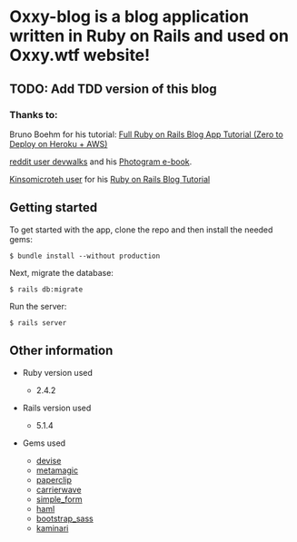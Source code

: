 # Oxxy-blog is a blog application written in Ruby on Rails and used on Oxxy.wtf website!
## TODO: Add TDD version of this blog
### Thanks to:
Bruno Boehm for his tutorial: [Full Ruby on Rails Blog App Tutorial (Zero to Deploy on Heroku + AWS)](https://medium.com/@bruno_boehm/full-blog-app-tutorial-on-rails-zero-to-deploy-4c19e8174791)

[reddit user devwalks](https://www.reddit.com/user/devwalks)
and his [Photogram e-book](https://www.reddit.com/r/learnprogramming/comments/489tmy/ive_written_a_200_page_ebook_on_how_to_build_an/).

[Kinsomicroteh user](https://scotch.io/@kinsomicroteh) for his [Ruby on Rails Blog Tutorial](ttps://scotch.io/tutorials/build-a-blog-with-ruby-on-rails-part-2)

## Getting started

To get started with the app, clone the repo and then install the needed gems:

```
$ bundle install --without production
```

Next, migrate the database:

```
$ rails db:migrate
```

Run the server:

```
$ rails server
```

## Other information

* Ruby version used
	* 2.4.2

* Rails version used
	* 5.1.4

* Gems used
	* [devise](https://github.com/plataformatec/devise)
	* [metamagic](https://github.com/lassebunk/metamagic)
	* [paperclip](https://github.com/thoughtbot/paperclip)
	* [carrierwave](https://github.com/carrierwaveuploader/carrierwave)
	* [simple_form](https://github.com/plataformatec/simple_form)
	* [haml](https://github.com/haml/haml)
	* [bootstrap_sass](https://github.com/twbs/bootstrap-sass)
	* [kaminari](https://github.com/kaminari/kaminari)
